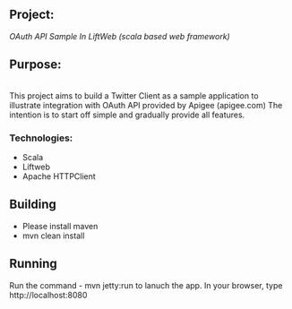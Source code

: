 <h2>Project:</h2>


<i>OAuth API Sample In LiftWeb (scala based web framework) </i>

<h2>Purpose:</h2>
<br/>
This project aims to build a Twitter Client as a sample application to illustrate integration with OAuth API provided by Apigee (apigee.com) 
The intention is to start off simple and gradually provide all features. 

<h3>Technologies:</h3>
<ul>
<li>Scala</li>
<li>Liftweb</li>
<li>Apache HTTPClient</li>
</ul>

<h2>Building </h2>

<ul>
<li> Please install maven </li>
<li> mvn clean install </li>
</ul>

<h2> Running </h2>
Run the command - mvn jetty:run to lanuch the app.
In your browser, type http://localhost:8080